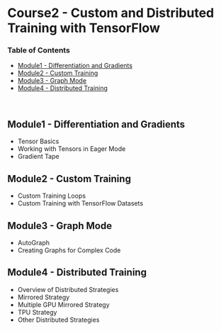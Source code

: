 # Course2 - Custom and Distributed Training with TensorFlow

### Table of Contents

  - [Module1 - Differentiation and Gradients](https://github.com/jmcheon/tensorflow-advanced_techniques_specialization/tree/main/Course2/Module1)
  - [Module2 - Custom Training](https://github.com/jmcheon/tensorflow-advanced_techniques_specialization/tree/main/Course2/Module2)
  - [Module3 - Graph Mode](https://github.com/jmcheon/tensorflow-advanced_techniques_specialization/tree/main/Course2/Module3)
  - [Module4 - Distributed Training](https://github.com/jmcheon/tensorflow-advanced_techniques_specialization/tree/main/Course2/Module4)

<br/>

## Module1 - Differentiation and Gradients

- Tensor Basics
- Working with Tensors in Eager Mode
- Gradient Tape

## Module2 - Custom Training

- Custom Training Loops
- Custom Training with TensorFlow Datasets

## Module3 - Graph Mode

- AutoGraph
- Creating Graphs for Complex Code

## Module4 - Distributed Training

- Overview of Distributed Strategies
- Mirrored Strategy
- Multiple GPU Mirrored Strategy
- TPU Strategy
- Other Distributed Strategies
